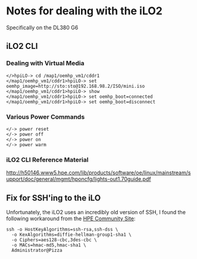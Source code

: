 # Notes for dealing with the iLO2
Specifically on the DL380 G6

## iLO2 CLI

### Dealing with Virtual Media
```
</>hpiLO-> cd /map1/oemhp_vm1/cddr1
</map1/oemhp_vm1/cddr1>hpiLO-> set oemhp_image=http://sto:sto@192.168.98.2/ISO/mini.iso
</map1/oemhp_vm1/cddr1>hpiLO-> show
</map1/oemhp_vm1/cddr1>hpiLO-> set oemhp_boot=connected
</map1/oemhp_vm1/cddr1>hpiLO-> set oemhp_boot=disconnect
```

### Various Power Commands
```
</-> power reset
</-> power off
</-> power on
</-> power warm
```


### iLO2 CLI Reference Material
http://h50146.www5.hpe.com/lib/products/software/oe/linux/mainstream/support/doc/general/mgmt/hponcfg/lights-out1.70guide.pdf

## Fix for SSH'ing to the iLO
Unfortunately, the iLO2 uses an incredibly old version of SSH, I found the following workaround from the [HPE Community Site](https://community.hpe.com/t5/Remote-Lights-Out-Mgmt-iLO-2-iLO/Unable-to-SSH-to-iLO2-with-OpenSSH-6-2/td-p/6050925):
```
ssh -o HostKeyAlgorithms=ssh-rsa,ssh-dss \
  -o KexAlgorithms=diffie-hellman-group1-sha1 \
  -o Ciphers=aes128-cbc,3des-cbc \
  -o MACs=hmac-md5,hmac-sha1 \
  Administrator@Pizza
```
